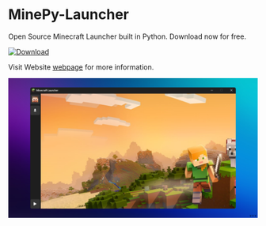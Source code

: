 # MinePy-Launcher
Open Source Minecraft Launcher built in Python. Download now for free.

[![Download](https://img.shields.io/badge/Download-Now-brightgreen)](https://github.com/Wyxemon/MinePy-Launcher/releases/tag/0.1v)

Visit Website [webpage](https://wyxemon.github.io/MinePy-Launcher/index.html) for more information.

![Launcher Image](images/background.png)

